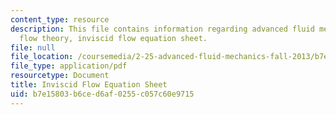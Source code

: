 ```yaml
---
content_type: resource
description: This file contains information regarding advanced fluid mechanics, potential
  flow theory, inviscid flow equation sheet.
file: null
file_location: /coursemedia/2-25-advanced-fluid-mechanics-fall-2013/b7e15803b6ced6af0255c057c60e9715_MIT2_25F13_InviscidUpdated.pdf
file_type: application/pdf
resourcetype: Document
title: Inviscid Flow Equation Sheet
uid: b7e15803-b6ce-d6af-0255-c057c60e9715
---
```

